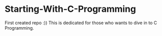 # Starting-With-C-Programming
First created repo :)) This is dedicated for those who wants to dive in to C Programming.
